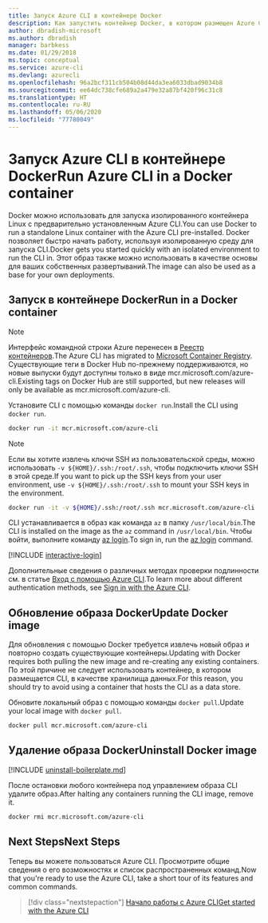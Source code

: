 ```yaml
---
title: Запуск Azure CLI в контейнере Docker
description: Как запустить контейнер Docker, в котором размещен Azure CLI
author: dbradish-microsoft
ms.author: dbradish
manager: barbkess
ms.date: 01/29/2018
ms.topic: conceptual
ms.service: azure-cli
ms.devlang: azurecli
ms.openlocfilehash: 96a2bcf311cb504b08d44da3ea6033dbad9034b8
ms.sourcegitcommit: ee64dc738cfe689a2a479e32a87bf420f96c31c8
ms.translationtype: HT
ms.contentlocale: ru-RU
ms.lasthandoff: 05/06/2020
ms.locfileid: "77780049"
---
```

# <a name="run-azure-cli-in-a-docker-container"></a><span data-ttu-id="803c3-103">Запуск Azure CLI в контейнере Docker</span><span class="sxs-lookup"><span data-stu-id="803c3-103">Run Azure CLI in a Docker container</span></span>

<span data-ttu-id="803c3-104">Docker можно использовать для запуска изолированного контейнера Linux с предварительно установленным Azure CLI.</span><span class="sxs-lookup"><span data-stu-id="803c3-104">You can use Docker to run a standalone Linux container with the Azure CLI pre-installed.</span></span> <span data-ttu-id="803c3-105">Docker позволяет быстро начать работу, используя изолированную среду для запуска CLI.</span><span class="sxs-lookup"><span data-stu-id="803c3-105">Docker gets you started quickly with an isolated environment to run the CLI in.</span></span> <span data-ttu-id="803c3-106">Этот образ также можно использовать в качестве основы для ваших собственных развертываний.</span><span class="sxs-lookup"><span data-stu-id="803c3-106">The image can also be used as a base for your own deployments.</span></span>

## <a name="run-in-a-docker-container"></a><span data-ttu-id="803c3-107">Запуск в контейнере Docker</span><span class="sxs-lookup"><span data-stu-id="803c3-107">Run in a Docker container</span></span>

> [!NOTE]
> <span data-ttu-id="803c3-108">Интерфейс командной строки Azure перенесен в [Реестр контейнеров](https://azure.microsoft.com/services/container-registry).</span><span class="sxs-lookup"><span data-stu-id="803c3-108">The Azure CLI has migrated to [Microsoft Container Registry](https://azure.microsoft.com/services/container-registry).</span></span> <span data-ttu-id="803c3-109">Существующие теги в Docker Hub по-прежнему поддерживаются, но новые выпуски будут доступны только в виде mcr.microsoft.com/azure-cli.</span><span class="sxs-lookup"><span data-stu-id="803c3-109">Existing tags on Docker Hub are still supported, but new releases will only be available as mcr.microsoft.com/azure-cli.</span></span>

<span data-ttu-id="803c3-110">Установите CLI с помощью команды `docker run`.</span><span class="sxs-lookup"><span data-stu-id="803c3-110">Install the CLI using `docker run`.</span></span>

   ```bash
   docker run -it mcr.microsoft.com/azure-cli
   ```

> [!NOTE]
> <span data-ttu-id="803c3-111">Если вы хотите извлечь ключи SSH из пользовательской среды, можно использовать `-v ${HOME}/.ssh:/root/.ssh`, чтобы подключить ключи SSH в этой среде.</span><span class="sxs-lookup"><span data-stu-id="803c3-111">If you want to pick up the SSH keys from your user environment, use `-v ${HOME}/.ssh:/root/.ssh` to mount your SSH keys in the environment.</span></span>
>
> ```bash
> docker run -it -v ${HOME}/.ssh:/root/.ssh mcr.microsoft.com/azure-cli
> ```

<span data-ttu-id="803c3-112">CLI устанавливается в образ как команда `az` в папку `/usr/local/bin`.</span><span class="sxs-lookup"><span data-stu-id="803c3-112">The CLI is installed on the image as the `az` command in `/usr/local/bin`.</span></span> <span data-ttu-id="803c3-113">Чтобы войти, выполните команду [az login](/cli/azure/reference-index#az-login).</span><span class="sxs-lookup"><span data-stu-id="803c3-113">To sign in, run the [az login](/cli/azure/reference-index#az-login) command.</span></span>

[!INCLUDE [interactive-login](includes/interactive-login.md)]

<span data-ttu-id="803c3-114">Дополнительные сведения о различных методах проверки подлинности см. в статье [Вход с помощью Azure CLI](authenticate-azure-cli.md).</span><span class="sxs-lookup"><span data-stu-id="803c3-114">To learn more about different authentication methods, see [Sign in with the Azure CLI](authenticate-azure-cli.md).</span></span>

## <a name="update-docker-image"></a><span data-ttu-id="803c3-115">Обновление образа Docker</span><span class="sxs-lookup"><span data-stu-id="803c3-115">Update Docker image</span></span>

<span data-ttu-id="803c3-116">Для обновления с помощью Docker требуется извлечь новый образ и повторно создать существующие контейнеры.</span><span class="sxs-lookup"><span data-stu-id="803c3-116">Updating with Docker requires both pulling the new image and re-creating any existing containers.</span></span> <span data-ttu-id="803c3-117">По этой причине не следует использовать контейнер, в котором размещается CLI, в качестве хранилища данных.</span><span class="sxs-lookup"><span data-stu-id="803c3-117">For this reason, you should try to avoid using a container that hosts the CLI as a data store.</span></span>

<span data-ttu-id="803c3-118">Обновите локальный образ с помощью команды `docker pull`.</span><span class="sxs-lookup"><span data-stu-id="803c3-118">Update your local image with `docker pull`.</span></span>

```bash
docker pull mcr.microsoft.com/azure-cli
```

## <a name="uninstall-docker-image"></a><span data-ttu-id="803c3-119">Удаление образа Docker</span><span class="sxs-lookup"><span data-stu-id="803c3-119">Uninstall Docker image</span></span>

[!INCLUDE [uninstall-boilerplate.md](includes/uninstall-boilerplate.md)]

<span data-ttu-id="803c3-120">После остановки любого контейнера под управлением образа CLI удалите образ.</span><span class="sxs-lookup"><span data-stu-id="803c3-120">After halting any containers running the CLI image, remove it.</span></span>

```bash
docker rmi mcr.microsoft.com/azure-cli
```

## <a name="next-steps"></a><span data-ttu-id="803c3-121">Next Steps</span><span class="sxs-lookup"><span data-stu-id="803c3-121">Next Steps</span></span>

<span data-ttu-id="803c3-122">Теперь вы можете пользоваться Azure CLI. Просмотрите общие сведения о его возможностях и список распространенных команд.</span><span class="sxs-lookup"><span data-stu-id="803c3-122">Now that you're ready to use the Azure CLI, take a short tour of its features and common commands.</span></span>

> [!div class="nextstepaction"]
> [<span data-ttu-id="803c3-123">Начало работы с Azure CLI</span><span class="sxs-lookup"><span data-stu-id="803c3-123">Get started with the Azure CLI</span></span>](get-started-with-azure-cli.md)
